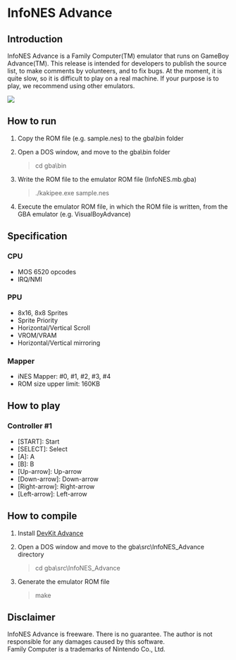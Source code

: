 # InfoNES Advance

## Introduction

InfoNES Advance is a Family Computer(TM) emulator that runs on GameBoy Advance(TM). 
This release is intended for developers to publish the source list, to make comments by volunteers, and to fix bugs. 
At the moment, it is quite slow, so it is difficult to play on a real machine.
If your purpose is to play, we recommend using other emulators.

![](https://github.com/jay-kumogata/InfoNES/blob/master/screenshots/infones_gba.gif)

## How to run

1. Copy the ROM file (e.g. sample.nes) to the gba\bin folder
1. Open a DOS window, and move to the gba\bin folder

	> cd gba\bin

1. Write the ROM file to the emulator ROM file (InfoNES.mb.gba) 

	> ./kakipee.exe sample.nes

1. Execute the emulator ROM file, in which the ROM file is written, from the GBA emulator (e.g. VisualBoyAdvance)

## Specification
### CPU
- MOS 6520 opcodes
- IRQ/NMI
### PPU 
- 8x16, 8x8 Sprites
- Sprite Priority
- Horizontal/Vertical Scroll 
- VROM/VRAM 
- Horizontal/Vertical mirroring
### Mapper
- iNES Mapper: #0,  #1,  #2,  #3,  #4
- ROM size upper limit: 160KB

## How to play

### Controller #1
- [START\]: Start
- [SELECT\]: Select
- [A\]: A
- [B\]: B
- [Up-arrow\]: Up-arrow
- [Down-arrow\]: Down-arrow
- [Right-arrow\]: Right-arrow
- [Left-arrow\]: Left-arrow

## How to compile

1. Install [DevKit Advance](https://devkitadv.sourceforge.net/)
1. Open a DOS window and move to the gba\src\InfoNES_Advance directory

	> cd gba\src\InfoNES_Advance

1. Generate the emulator ROM file

	> make

## Disclaimer
InfoNES Advance is freeware. There is no guarantee. The author is not responsible for any damages caused by this software.  
Family Computer is a trademarks of Nintendo Co., Ltd.
